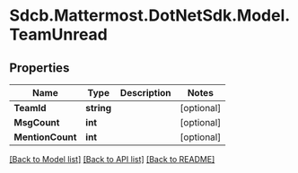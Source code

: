 # Sdcb.Mattermost.DotNetSdk.Model.TeamUnread
## Properties

Name | Type | Description | Notes
------------ | ------------- | ------------- | -------------
**TeamId** | **string** |  | [optional] 
**MsgCount** | **int** |  | [optional] 
**MentionCount** | **int** |  | [optional] 

[[Back to Model list]](../README.md#documentation-for-models) [[Back to API list]](../README.md#documentation-for-api-endpoints) [[Back to README]](../README.md)

